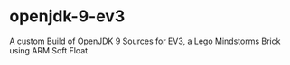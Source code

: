 # openjdk-9-ev3
A custom Build of OpenJDK 9 Sources for EV3, a Lego Mindstorms Brick using ARM Soft Float
